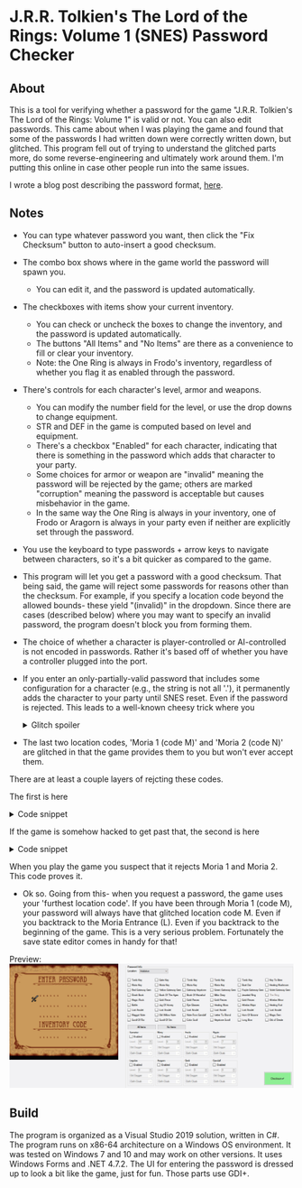 # J.R.R. Tolkien's The Lord of the Rings: Volume 1 (SNES) Password Checker

## About
This is a tool for verifying whether a password for the game "J.R.R. Tolkien's The Lord of the Rings: Volume 1" is valid or not. You can also edit passwords. This came about when I was playing the game and found that some of the passwords I had written down were correctly written down, but glitched. This program fell out of trying to understand the glitched parts more, do some reverse-engineering and ultimately work around them. I'm putting this online in case other people run into the same issues.

I wrote a blog post describing the password format, [here](http://cml-a.com/content/2021/03/31/lord-of-the-rings-snes-password-format/).


## Notes
* You can type whatever password you want, then click the "Fix Checksum" button to auto-insert a good checksum.

* The combo box shows where in the game world the password will spawn you.
  * You can edit it, and the password is updated automatically.

* The checkboxes with items show your current inventory.
  * You can check or uncheck the boxes to change the inventory, and the password is updated automatically.
  * The buttons "All Items" and "No Items" are there as a convenience to fill or clear your inventory.
  * Note: the One Ring is always in Frodo's inventory, regardless of whether you flag it as enabled through the password.
  
* There's controls for each character's level, armor and weapons.
  * You can modify the number field for the level, or use the drop downs to change equipment.
  * STR and DEF in the game is computed based on level and equipment.
  * There's a checkbox "Enabled" for each character, indicating that there is something in the password which adds that character to your party.
  * Some choices for armor or weapon are "invalid" meaning the password will be rejected by the game; others are marked "corruption" meaning the password is acceptable but causes misbehavior in the game.
  * In the same way the One Ring is always in your inventory, one of Frodo or Aragorn is always in your party even if neither are explicitly set through the password.
  
* You use the keyboard to type passwords + arrow keys to navigate between characters, so it's a bit quicker as compared to the game.
  
* This program will let you get a password with a good checksum. That being said, the game will reject some passwords for reasons other than the checksum. For example, if you specify a location code beyond the allowed bounds- these yield "(invalid)" in the dropdown. Since there are cases (described below) where you may want to specify an invalid password, the program doesn't block you from forming them.

* The choice of whether a character is player-controlled or AI-controlled is not encoded in passwords. Rather it's based off of whether you have a controller plugged into the port.

* If you enter an only-partially-valid password that includes some configuration for a character (e.g., the string is not all '.'), it permanently adds the character to your party until SNES reset. Even if the password is rejected. This leads to a well-known cheesy trick where you <details> <summary>Glitch spoiler</summary>
can [enter a bad password](https://www.gamespot.com/j-r-r-tolkiens-the-lord-of-the-rings-volume-1/cheats/), press start and hear the "invalid password" noise, then delete it and start the game with all the Fellowship unlocked.
</details>
 
* The last two location codes, 'Moria 1 (code M)' and 'Moria 2 (code N)' are glitched in that the game provides them to you but won't ever accept them. 

There are at least a couple layers of rejcting these codes.

The first is here




<details>
<summary>Code snippet</summary>
<p>

```asm
// Function: ReadPasswordLocationCode()
// Precondition: location code is stored at $81:039C
// Postcondition: stores some location-specific information in 801CCB, 801CCD,	801CC9
//     This includes area numbers.
//     Earlygame areas are high-numbered area numbers. Late-game are low-numbered.
//     For example, Crossroads is 0x12A. Rivendell is 0x138. The Moria Entrance is 0xEF. Moria 1 is 0x51. And Moria 2 is 0x0C.

$81/CBEA B9 84 03    LDA $0384,y[$81:039C]   A:FFFF X:FFFF Y:0018 P:envmxdiZC	; Load location code. E.g., the password character 'M', which is 0xA
$81/CBED 29 1F 00    AND #$001F              A:000A X:FFFF Y:0018 P:envmxdizC
$81/CBF0 C9 0A 00    CMP #$000A              A:000A X:FFFF Y:0018 P:envmxdizC	; 										
$81/CBF3 90 02       BCC $02    [$CBF7]      A:000A X:FFFF Y:0018 P:envmxdiZC	; If the password character is equal or creater than 'M' (0xA), fall through 
                                                                              ; to LocationCodeTooHigh. Otherwise, goto LocationCodeOk.

LocationCodeTooHigh:
$81/CBF5 38          SEC                     A:000A X:FFFF Y:0018 P:envmxdiZC
$81/CBF6 6B          RTL                     A:000A X:FFFF Y:0018 P:envmxdiZC	; Bail

LocationCodeOk:
$81/CBF7 85 90       STA $90    [$00:0090]   A:0009 X:FFFF Y:0018 P:eNvmxdizc
$81/CBF9 A5 90       LDA $90    [$00:0090]   A:0009 X:FFFF Y:0018 P:eNvmxdizc
$81/CBFB 0A          ASL A                   A:0009 X:FFFF Y:0018 P:envmxdizc
$81/CBFC AA          TAX                     A:0012 X:FFFF Y:0018 P:envmxdizc

// Store the corresponding codes in the output
$81/CBFD BF 18 CC 81 LDA $81CC18,x[$81:CC2A] A:0012 X:0012 Y:0018 P:envmxdizc
$81/CC01 8F CB 1C 80 STA $801CCB[$80:1CCB]   A:0140 X:0012 Y:0018 P:envmxdizc
$81/CC05 BF 30 CC 81 LDA $81CC30,x[$81:CC42] A:0140 X:0012 Y:0018 P:envmxdizc
$81/CC09 8F CD 1C 80 STA $801CCD[$80:1CCD]   A:00A0 X:0012 Y:0018 P:envmxdizc
$81/CC0D BF 48 CC 81 LDA $81CC48,x[$81:CC5A] A:00A0 X:0012 Y:0018 P:envmxdizc
$81/CC11 8F C9 1C 80 STA $801CC9[$80:1CC9]   A:00EF X:0012 Y:0018 P:envmxdizc

$81/CC15 C8          INY                     A:00EF X:0012 Y:0018 P:envmxdizc
$81/CC16 18          CLC                     A:00EF X:0012 Y:0019 P:envmxdizc
$81/CC17 6B          RTL                     A:00EF X:0012 Y:0019 P:envmxdizc
```

</p>
</details>

If the game is somehow hacked to get past that, the second is here



<details>
<summary>Code snippet</summary>
<p>

```asm
Function: AreaLoadImpl2()
Preconditions: Location codes have been written to 801CCB, 801CCD 801CC9

$81/A377 E2 30       SEP #$30                A:0091 X:0006 Y:0054 P:eNvmxdizc
$81/A379 AF 0E 1D 80 LDA $801D0E[$80:1D0E]   A:0091 X:0006 Y:0054 P:eNvMXdizc
$81/A37D CF 72 03 80 CMP $800372[$80:0372]   A:000A X:0006 Y:0054 P:envMXdizc
$81/A381 F0 76       BEQ $76    [$A3F9]      A:000A X:0006 Y:0054 P:envMXdizC
$81/A383 AF 72 03 80 LDA $800372[$80:0372]   A:000A X:0006 Y:0054 P:envMXdizC
$81/A387 30 70       BMI $70    [$A3F9]      A:0002 X:0006 Y:0054 P:envMXdizC
$81/A389 C2 20       REP #$20                A:0002 X:0006 Y:0054 P:envMXdizC
$81/A38B AF C5 1C 80 LDA $801CC5[$80:1CC5]   A:0002 X:0006 Y:0054 P:envmXdizC	; Load the area number.
										
$81/A38F C9 54 00    CMP #$0054              A:0051 X:0006 Y:0054 P:envmXdizC	; 
$81/A392 B0 52       BCS $52    [$A3E6]      A:0051 X:0006 Y:0054 P:eNvmXdizc	; If area number < 54, fall through to InvalidAreaNumber_TooLow. Otherwise, goto ValidAreaNumber.

InvalidAreaNumber_TooLow:
$81/A394 E2 20       SEP #$20                A:0051 X:0006 Y:0054 P:eNvmXdizc
$81/A396 AF 0E 1D 80 LDA $801D0E[$80:1D0E]   A:0051 X:0006 Y:0054 P:eNvMXdizc
$81/A39A C9 04       CMP #$04                A:000A X:0006 Y:0054 P:envMXdizc
$81/A39C D0 0E       BNE $0E    [$A3AC]      A:000A X:0006 Y:0054 P:envMXdizC
$81/A3AC E2 20       SEP #$20                A:000A X:0006 Y:0054 P:envMXdizC
$81/A3AE A9 00       LDA #$00                A:000A X:0006 Y:0054 P:envMXdizC
$81/A3B0 48          PHA                     A:0000 X:0006 Y:0054 P:envMXdiZC
$81/A3B1 AF 72 03 80 LDA $800372[$80:0372]   A:0000 X:0006 Y:0054 P:envMXdiZC
$81/A3B5 48          PHA                     A:0002 X:0006 Y:0054 P:envMXdizC
$81/A3B6 F4 06 00    PEA $0006               A:0002 X:0006 Y:0054 P:envMXdizC
$81/A3B9 22 02 80 81 JSL $818002[$81:8002]   A:0002 X:0006 Y:0054 P:envMXdizC
$81/A3BD 85 34       STA $34    [$00:0034]   A:FFFF X:00FF Y:00FF P:eNvMXdizc	; Fall through into BadLoop

BadLoop:
$81/A3BF A9 00       LDA #$00                A:FFFF X:00FF Y:00FF P:eNvMXdizc	
$81/A3C1 48          PHA                     A:FF00 X:00FF Y:00FF P:envMXdiZc
$81/A3C2 AF 72 03 80 LDA $800372[$80:0372]   A:FF00 X:00FF Y:00FF P:envMXdiZc
$81/A3C6 48          PHA                     A:FF02 X:00FF Y:00FF P:envMXdizc
$81/A3C7 F4 06 00    PEA $0006               A:FF02 X:00FF Y:00FF P:envMXdizc
$81/A3CA 22 02 80 81 JSL $818002[$81:8002]   A:FF02 X:00FF Y:00FF P:envMXdizc
$81/A3CE C5 34       CMP $34    [$00:0034]   A:FFFF X:00FF Y:00FF P:eNvMXdizc
$81/A3D0 F0 ED       BEQ $ED    [$A3BF]      A:FFFF X:00FF Y:00FF P:envMXdiZC
// This hangs forever :(

ValidAreaIndex:
$81/A3E6 E2 20       SEP #$20                A:00EF X:0002 Y:001C P:envmXdizC		
$81/A3E8 A9 00       LDA #$00                A:00EF X:0002 Y:001C P:envMXdizC
... clipped for brevity
```

</p>
</details>

When you play the game you suspect that it rejects Moria 1 and Moria 2. This code proves it.

* Ok so. Going from this- when you request a password, the game uses your 'furthest location code'. If you have been through Moria 1 (code M), your password will always have that glitched location code M. Even if you backtrack to the Moria Entrance (L). Even if you backtrack to the beginning of the game. This is a very serious problem. Fortunately the save state editor comes in handy for that!

Preview:
![Example image](https://raw.githubusercontent.com/clandrew/lotrpwcheck/master/Images/Usage.gif "Example image.")

## Build
The program is organized as a Visual Studio 2019 solution, written in C#. The program runs on x86-64 architecture on a Windows OS environment. It was tested on Windows 7 and 10 and may work on other versions. It uses Windows Forms and .NET 4.7.2. The UI for entering the password is dressed up to look a bit like the game, just for fun. Those parts use GDI+.
